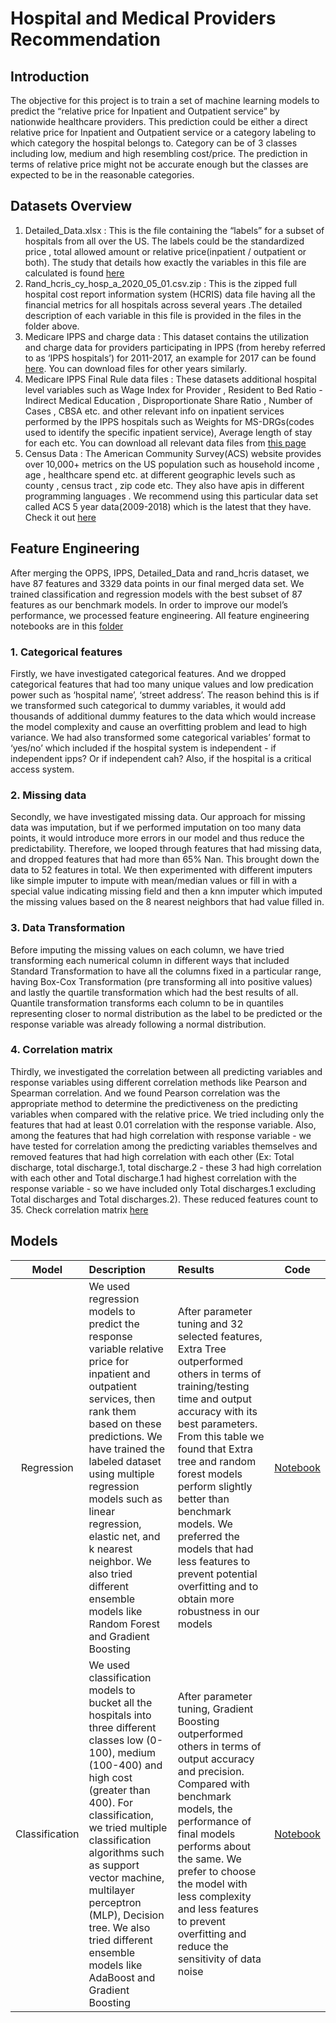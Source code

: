 # Hospital and Medical Providers Recommendation
## Introduction
The objective for this project is to train a set of machine learning models to predict the “relative price for Inpatient and Outpatient service” by nationwide healthcare providers. This prediction could be either a direct relative price for Inpatient and Outpatient service or a category labeling to which category the hospital belongs to. Category can be of 3 classes including low, medium and high resembling cost/price. The prediction in terms of relative price might not be accurate enough but the classes are expected to be in the reasonable categories.
## Datasets Overview
1)	Detailed_Data.xlsx : This is the file containing the “labels” for a subset of hospitals from all over the US. The labels could be the standardized price , total allowed amount or relative price(inpatient / outpatient or both). The study that details how exactly the variables in this file are calculated is found [here](https://www.rand.org/health-care/projects/price-transparency/hospital-pricing/round2.html)
2)	Rand_hcris_cy_hosp_a_2020_05_01.csv.zip : This is the zipped full hospital cost report information system (HCRIS) data file having all the financial metrics for all hospitals across several years .The detailed description of each variable in this file is provided in the files in the folder above.
3)	Medicare IPPS and charge data : This dataset contains the utilization and charge data for providers participating in IPPS (from hereby referred to as ‘IPPS hospitals’) for 2011-2017, an example for 2017 can be found [here](https://www.cms.gov/Research-Statistics-Data-and-Systems/Statistics-Trends-and-Reports/Medicare-Provider-Charge-Data/Inpatient2017). You can download files for other years similarly.
4)	Medicare IPPS Final Rule data files : These datasets additional hospital level variables such as Wage Index for Provider , Resident to Bed Ratio - Indirect Medical Education , Disproportionate Share Ratio , Number of Cases , CBSA etc. and other relevant info on inpatient services performed by the IPPS hospitals such as Weights for MS-DRGs(codes used to identify the specific inpatient service), Average length of stay for each etc. You can download all relevant data files from [this page](https://www.cms.gov/Medicare/Medicare-Fee-for-Service-Payment/AcuteInpatientPPS/FY2020-IPPS-Final-Rule-Home-Page-Items/FY2020-IPPS-Final-Rule-Data-Files)
5)	Census Data : The American Community Survey(ACS) website provides over 10,000+ metrics on the US  population such as household income , age , healthcare spend etc. at different geographic levels such as county , census tract , zip code etc. They also have apis in different programming languages . We recommend using this particular data set called ACS 5 year data(2009-2018) which is the latest that they have. Check it out [here](https://www.census.gov/data/developers/data-sets/acs-5year.html)

## Feature Engineering
After merging the OPPS, IPPS, Detailed_Data and rand_hcris dataset, we have 87 features and 3329 data points in our final merged data set. We trained classification and regression models with the best subset of 87 features as our benchmark models. In order to improve our model’s performance, we processed feature engineering. All feature engineering notebooks are in this [folder](https://github.com/qviet1602/medxoom_hospital_ranking/tree/master/GT_analysis)

### 1. Categorical features

Firstly, we have investigated categorical features. And we dropped categorical features that had too many unique values and low predication power such as ‘hospital name’, ‘street address’. The reason behind this is if we transformed such categorical to dummy variables, it would add thousands of additional dummy features to the data which would increase the model complexity and cause an overfitting problem and lead to high variance. We had also transformed some categorical variables’ format to ‘yes/no’ which included if the hospital system is independent - if independent ipps? Or if independent cah? Also, if the hospital is a critical access system.

### 2. Missing data

Secondly, we have investigated missing data. Our approach for missing data was imputation, but if we performed imputation on too many data points, it would introduce more errors in our model and thus reduce the predictability. Therefore, we looped through features that had missing data, and dropped features that had more than 65% Nan. This brought down the data to 52 features in total. We then experimented with different imputers like simple imputer to impute with mean/median values or fill in with a special value indicating missing field and then a knn imputer which imputed the missing values based on the 8 nearest neighbors that had value filled in.

### 3. Data Transformation

Before imputing the missing values on each column, we have tried transforming each numerical column in different ways that included Standard Transformation to have all the columns fixed in a particular range, having Box-Cox Transformation (pre transforming all into positive values) and lastly the quartile transformation which had the best results of all. Quantile transformation transforms each column to be in quantiles representing closer to normal distribution as the label to be predicted or the response variable was already following a normal distribution.

### 4. Correlation matrix 

Thirdly, we investigated the correlation between all predicting variables and response variables using different correlation methods like Pearson and Spearman correlation. And we found Pearson correlation was the appropriate method to determine the predictiveness on the predicting variables when compared with the relative price. We tried including only the features that had at least 0.01 correlation with the response variable. Also, among the features that had high correlation with response variable - we have tested for correlation among the predicting variables themselves and removed features that had high correlation with each other (Ex: Total discharge, total discharge.1, total discharge.2 - these 3 had high correlation with each other and Total discharge.1 had highest correlation with the response variable - so we have included only Total discharges.1 excluding Total discharges and Total discharges.2). These reduced features count to 35. Check correlation matrix [here](https://github.com/qviet1602/medxoom_hospital_ranking/blob/master/modeling/corr_matrix.png)

## Models
| Model| Description | Results| Code | 
| :---: | :------ | :------ |:---: |
| Regression | We used regression models to predict the response variable relative price for inpatient and outpatient services, then rank them based on these predictions. We have trained the labeled dataset using multiple regression models such as linear regression, elastic net, and k nearest neighbor. We also tried different ensemble models like Random Forest and Gradient Boosting  |After parameter tuning and 32 selected features, Extra Tree outperformed others in terms of training/testing time and output accuracy with its best parameters. From this table we found that Extra tree and random forest models perform slightly better than benchmark models. We preferred the models that had less features to prevent potential overfitting and to obtain more robustness in our models| [Notebook](https://github.com/qviet1602/medxoom_hospital_ranking/blob/master/modeling/modeling_Regression.ipynb) |
| Classification | We used classification models to bucket all the hospitals into three different classes low (0-100), medium (100-400) and high cost (greater than 400). For classification, we tried multiple classification algorithms such as support vector machine, multilayer perceptron (MLP), Decision tree. We also tried different ensemble models like AdaBoost and Gradient Boosting  |After parameter tuning, Gradient Boosting outperformed others in terms of output accuracy and precision. Compared with benchmark models, the performance of final models performs about the same. We prefer to choose the model with less complexity and less features to prevent overfitting and reduce the sensitivity of data noise| [Notebook](https://github.com/qviet1602/medxoom_hospital_ranking/blob/master/modeling/modeling_classification.ipynb) |

